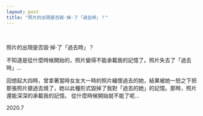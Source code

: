 ```yaml
---
layout: post
title: "照片的出現是否毀·掉·了「過去時」？"
---
```


  
&nbsp;
&nbsp;



照片的出現是否毀·掉·了「過去時」？

不知道是從什麼時候開始的，照片變得不能承載我的記憶了。照片失去了「過去時」…

回想起大四時，曾拿著當時女友大一時的照片緬懷過去的她，結果被她一怒之下把那張照片搶過去燒了，她以此種形式毀掉了我對「過去的她」的記憶。那時，照片還能深深的承載我的記憶。
從什麼時候開始就不能了呢…

2020.7